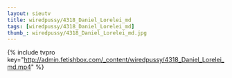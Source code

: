 ```yaml
--- 
layout: sieutv
title: wiredpussy/4318_Daniel_Lorelei_md
tags: [wiredpussy/4318_Daniel_Lorelei_md]
thumb_: wiredpussy/4318_Daniel_Lorelei_md.jpg
---
```

{% include tvpro key="http://admin.fetishbox.com/_content/wiredpussy/4318_Daniel_Lorelei_md.mp4" %} 
